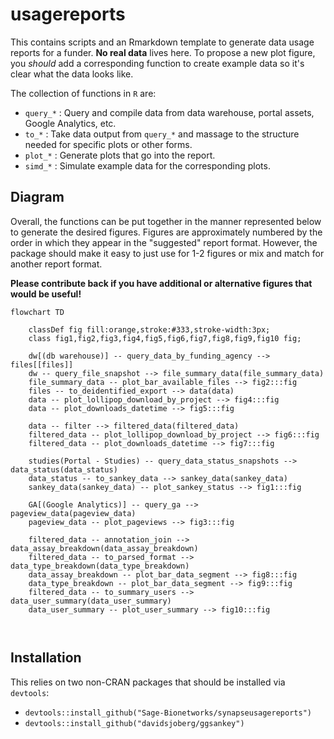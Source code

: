 # usagereports

This contains scripts and an Rmarkdown template to generate data usage reports for a funder.
**No real data** lives here. 
To propose a new plot figure, you *should* add a corresponding function to create example data so it's clear what the data looks like.

The collection of functions in `R` are:
- `query_*` : Query and compile data from data warehouse, portal assets, Google Analytics, etc.
- `to_*` : Take data output from `query_*` and massage to the structure needed for specific plots or other forms. 
- `plot_*` : Generate plots that go into the report.
- `simd_*` : Simulate example data for the corresponding plots.

## Diagram

Overall, the functions can be put together in the manner represented below to generate the desired figures.
Figures are approximately numbered by the order in which they appear in the "suggested" report format.
However, the package should make it easy to just use for 1-2 figures or mix and match for another report format.

**Please contribute back if you have additional or alternative figures that would be useful!**

```mermaid
flowchart TD
    
    classDef fig fill:orange,stroke:#333,stroke-width:3px;
    class fig1,fig2,fig3,fig4,fig5,fig6,fig7,fig8,fig9,fig10 fig;
    
    dw[(db warehouse)] -- query_data_by_funding_agency --> files[[files]] 
    dw -- query_file_snapshot --> file_summary_data(file_summary_data)
    file_summary_data -- plot_bar_available_files --> fig2:::fig
    files -- to_deidentified_export --> data(data) 
    data -- plot_lollipop_download_by_project --> fig4:::fig
    data -- plot_downloads_datetime --> fig5:::fig
    
    data -- filter --> filtered_data(filtered_data)
    filtered_data -- plot_lollipop_download_by_project --> fig6:::fig
    filtered_data -- plot_downloads_datetime --> fig7:::fig
    
    studies(Portal - Studies) -- query_data_status_snapshots --> data_status(data_status)
    data_status -- to_sankey_data --> sankey_data(sankey_data)
    sankey_data(sankey_data) -- plot_sankey_status --> fig1:::fig
    
    GA[(Google Analytics)] -- query_ga --> pageview_data(pageview_data)
    pageview_data -- plot_pageviews --> fig3:::fig
    
    filtered_data -- annotation_join --> data_assay_breakdown(data_assay_breakdown)
    filtered_data -- to_parsed_format --> data_type_breakdown(data_type_breakdown)
    data_assay_breakdown -- plot_bar_data_segment --> fig8:::fig
    data_type_breakdown -- plot_bar_data_segment --> fig9:::fig
    filtered_data -- to_summary_users --> data_user_summary(data_user_summary)
    data_user_summary -- plot_user_summary --> fig10:::fig
    
    
```

## Installation

This relies on two non-CRAN packages that should be installed via `devtools`:

- `devtools::install_github("Sage-Bionetworks/synapseusagereports")`
- `devtools::install_github("davidsjoberg/ggsankey")`

